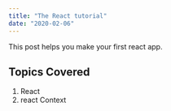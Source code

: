 ```yaml
---
title: "The React tutorial"
date: "2020-02-06"
---
```


This post helps you make your first react app.

## Topics Covered

1. React
2. react Context
